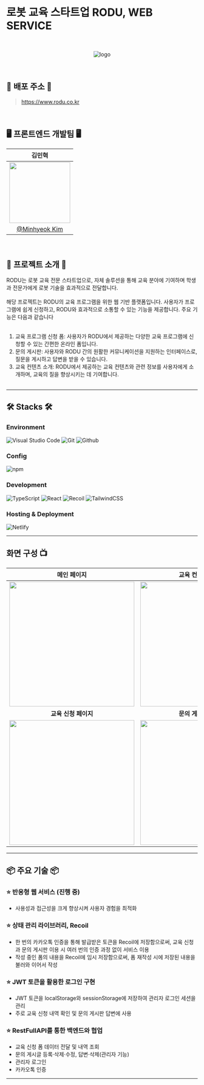 # 로봇 교육 스타트업 RODU, WEB SERVICE

<div align="center"><br/>
  
  ![logo](https://github.com/RODU-LAB/FrontEnd-Web/assets/42240254/d50356f4-9f18-4e5d-bdcf-53e3d60240b8)

</div>
<br/>

## 🚀 배포 주소 🚀

> <a href="https://www.rodu.co.kr" target="_blank">https://www.rodu.co.kr</a>
<br/>

## 🖥️ 프론트엔드 개발팀 🖥️

|      김민혁       |                                                                                                    
| :------------------------------------------------------------------------------: |
|   <img width="160px" src="https://avatars.githubusercontent.com/u/42240254?v=4" />    |
|   [@Minhyeok Kim](https://github.com/jaqwe2301)   |
<br/>

## 📘 프로젝트 소개 📘

RODU는 로봇 교육 전문 스타트업으로, 자체 솔루션을 통해 교육 분야에 기여하며 학생과 전문가에게 로봇 기술을 효과적으로 전달합니다.<br/><br/>
해당 프로젝트는 RODU의 교육 프로그램을 위한 웹 기반 플랫폼입니다. 사용자가 프로그램에 쉽게 신청하고, RODU와 효과적으로 소통할 수 있는 기능을 제공합니다. 주요 기능은 다음과 같습니다<br/><br/>

1. 교육 프로그램 신청 폼: 사용자가 RODU에서 제공하는 다양한 교육 프로그램에 신청할 수 있는 간편한 온라인 폼입니다.<br/>
2. 문의 게시판: 사용자와 RODU 간의 원활한 커뮤니케이션을 지원하는 인터페이스로, 질문을 게시하고 답변을 받을 수 있습니다.<br/>
3. 교육 컨텐츠 소개: RODU에서 제공하는 교육 컨텐츠와 관련 정보를 사용자에게 소개하며, 교육의 질을 향상시키는 데 기여합니다.<br/><br/>

---

## 🛠️ Stacks 🛠️

### Environment
![Visual Studio Code](https://img.shields.io/badge/Visual%20Studio%20Code-007ACC?style=for-the-badge&logo=Visual%20Studio%20Code&logoColor=white)
![Git](https://img.shields.io/badge/Git-F05032?style=for-the-badge&logo=Git&logoColor=white)
![Github](https://img.shields.io/badge/GitHub-181717?style=for-the-badge&logo=GitHub&logoColor=white)             

### Config
![npm](https://img.shields.io/badge/npm-CB3837?style=for-the-badge&logo=npm&logoColor=white)        

### Development
![TypeScript](https://img.shields.io/badge/TypeScript-3178C6?style=for-the-badge&logo=Javascript&logoColor=white)
![React](https://img.shields.io/badge/React-20232A?style=for-the-badge&logo=react&logoColor=61DAFB)
![Recoil](https://img.shields.io/badge/Recoil-F2F2F2?style=for-the-badge&logo=Recoil&logoColor=3578E5)
![TailwindCSS](https://img.shields.io/badge/tailwindcss-0F1729?style=for-the-badge&logo=tailwindcss&logoColor=06B6D4)

### Hosting & Deployment
![Netlify](https://img.shields.io/badge/netlify-333333?style=for-the-badge&logo=netlify&logoColor=00C7B7)

---
## 화면 구성 📺
|  **메인 페이지**  |  **교육 컨텐츠 페이지**  |
| :-------------------------------------------: | :------------: |
| <img width="329" src="https://github.com/RODU-LAB/FrontEnd-Web/assets/42240254/4b9521b2-122a-4c1f-86ca-b7438fd03e52"/> |  <img width="329" src="https://github.com/RODU-LAB/FrontEnd-Web/assets/42240254/44d13da2-c612-4456-acfb-ae44be5f39f0"/>|  
| **교육 신청 페이지**   |  **문의 게시판 페이지**   |  
| <img width="329" src="https://github.com/RODU-LAB/FrontEnd-Web/assets/42240254/c332730d-069d-4385-8572-340aebdae8f7"/>   |  <img width="329" src="https://github.com/RODU-LAB/FrontEnd-Web/assets/42240254/29b2fd88-739c-4cba-b487-9fc3d9092c5e"/>     |

---
## 📦 주요 기술 📦

### ⭐️ 반응형 웹 서비스 (진행 중)
- 사용성과 접근성을 크게 향상시켜 사용자 경험을 최적화

### ⭐️ 상태 관리 라이브러리, Recoil
- 한 번의 카카오톡 인증을 통해 발급받은 토큰을 Recoil에 저장함으로써, 교육 신청과 문의 게시판 이용 시 여러 번의 인증 과정 없이 서비스 이용
- 작성 중인 폼의 내용을 Recoil에 임시 저장함으로써, 폼 재작성 시에 저장된 내용을 불러와 이어서 작성

### ⭐️ JWT 토큰을 활용한 로그인 구현
- JWT 토큰을 localStorage와 sessionStorage에 저장하여 관리자 로그인 세션을 관리
- 주로 교육 신청 내역 확인 및 문의 게시판 답변에 사용

### ⭐️ RestFullAPI를 통한 백엔드와 협업
- 교육 신청 폼 데이터 전달 및 내역 조회
- 문의 게시글 등록·삭제·수정, 답변·삭제(관리자 기능)
- 관리자 로그인
- 카카오톡 인증

---
